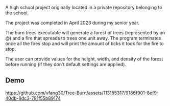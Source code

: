 A high school project originally located in a private repository belonging to the school.

The project was completed in April 2023 during my senior year.

The burn trees executable will generate a forest of trees (represented by an @) and a fire that spreads to trees one unit away. The program terminates once all the fires stop and will print the amount of ticks it took for the fire to stop.

The user can provide values for the height, width, and density of the forest before running (if they don't default settings are applied).


## Demo
https://github.com/vfang30/Tree-Burn/assets/113155317/9186f901-8ef9-40db-8dc3-791f55b89174

